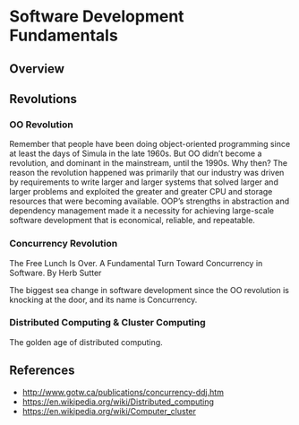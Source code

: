 # Software Development Fundamentals

## Overview


## Revolutions

### OO Revolution
Remember that people have been doing object-oriented programming since at least the days of Simula 
in the late 1960s. But OO didn’t become a revolution, and dominant in the mainstream, until the 
1990s. Why then? The reason the revolution happened was primarily that our industry was driven by 
requirements to write larger and larger systems that solved larger and larger problems and exploited 
the greater and greater CPU and storage resources that were becoming available. OOP’s strengths in 
abstraction and dependency management made it a necessity for achieving large-scale software 
development that is economical, reliable, and repeatable.

### Concurrency Revolution
The Free Lunch Is Over. A Fundamental Turn Toward Concurrency in Software. By Herb Sutter

The biggest sea change in software development since the OO revolution is knocking at the door, and 
its name is Concurrency.

### Distributed Computing & Cluster Computing
The golden age of distributed computing.

## References

* http://www.gotw.ca/publications/concurrency-ddj.htm
* https://en.wikipedia.org/wiki/Distributed_computing
* https://en.wikipedia.org/wiki/Computer_cluster